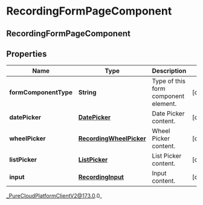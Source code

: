 # RecordingFormPageComponent

## RecordingFormPageComponent

## Properties

|Name | Type | Description | Notes|
|------------ | ------------- | ------------- | -------------|
| **formComponentType** | **String** | Type of this form component element. | [optional] |
| **datePicker** | [**DatePicker**](DatePicker) | Date Picker content. | [optional] |
| **wheelPicker** | [**RecordingWheelPicker**](RecordingWheelPicker) | Wheel Picker content. | [optional] |
| **listPicker** | [**ListPicker**](ListPicker) | List Picker content. | [optional] |
| **input** | [**RecordingInput**](RecordingInput) | Input content. | [optional] |



_PureCloudPlatformClientV2@173.0.0_
